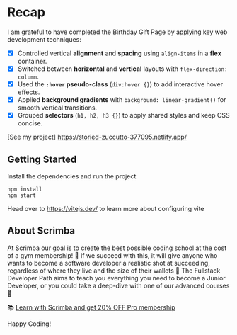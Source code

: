 # Recap

I am grateful to have completed the Birthday Gift Page by applying key web development techniques:

- [x] Controlled vertical **alignment** and **spacing** using `align-items` in a **flex** container.  
- [x] Switched between **horizontal** and **vertical** layouts with `flex-direction: column`.  
- [x] Used the **`:hover` pseudo-class** (`div:hover {}`) to add interactive hover effects.  
- [x] Applied **background gradients** with `background: linear-gradient()` for smooth vertical transitions.  
- [x] Grouped **selectors** (`h1, h2, h3 {}`) to apply shared styles and keep CSS concise.

[See my project] https://storied-zuccutto-377095.netlify.app/

## Getting Started
Install the dependencies and run the project
```
npm install
npm start
```

Head over to https://vitejs.dev/ to learn more about configuring vite
## About Scrimba

At Scrimba our goal is to create the best possible coding school at the cost of a gym membership! 💜
If we succeed with this, it will give anyone who wants to become a software developer a realistic shot at succeeding, regardless of where they live and the size of their wallets 🎉
The Fullstack Developer Path aims to teach you everything you need to become a Junior Developer, or you could take a deep-dive with one of our advanced courses 🚀

📚 [Learn with Scrimba and get 20% OFF Pro membership](https://scrimba.com/?via=u017m04)

Happy Coding!

